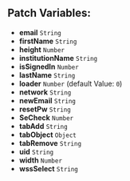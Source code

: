 ## Patch Variables:

* __email__ ```String```
* __firstName__ ```String```
* __height__ ```Number```
* __institutionName__ ```String```
* __isSignedIn__ ```Number```
* __lastName__ ```String```
* __loader__ ```Number``` (default Value: `0`)
* __network__ ```String```
* __newEmail__ ```String```
* __resetPw__ ```String```
* __SeCheck__ ```Number```
* __tabAdd__ ```String```
* __tabObject__ ```Object```
* __tabRemove__ ```String```
* __uid__ ```String```
* __width__ ```Number```
* __wssSelect__ ```String```


